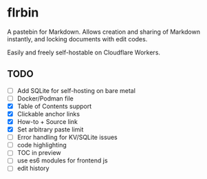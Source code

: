 # flrbin

A pastebin for Markdown. Allows creation and sharing of Markdown instantly, and locking documents with edit codes.

Easily and freely self-hostable on Cloudflare Workers.


## TODO
- [ ] Add SQLite for self-hosting on bare metal
- [ ] Docker/Podman file
- [x] Table of Contents support
- [x] Clickable anchor links
- [x] How-to + Source link
- [x] Set arbitrary paste limit
- [ ] Error handling for KV/SQLite issues
- [ ] code highlighting
- [ ] TOC in preview
- [ ] use es6 modules for frontend js
- [ ] edit history